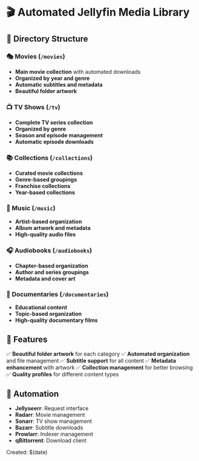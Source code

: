 # 🎬 Automated Jellyfin Media Library

## 📁 Directory Structure

### 🎭 Movies (`/movies`)
- **Main movie collection** with automated downloads
- **Organized by year and genre**
- **Automatic subtitles and metadata**
- **Beautiful folder artwork**

### 📺 TV Shows (`/tv`)
- **Complete TV series collection**
- **Organized by genre**
- **Season and episode management**
- **Automatic episode downloads**

### 📚 Collections (`/collections`)
- **Curated movie collections**
- **Genre-based groupings**
- **Franchise collections**
- **Year-based collections**

### 🎵 Music (`/music`)
- **Artist-based organization**
- **Album artwork and metadata**
- **High-quality audio files**

### 🎧 Audiobooks (`/audiobooks`)
- **Chapter-based organization**
- **Author and series groupings**
- **Metadata and cover art**

### 🎥 Documentaries (`/documentaries`)
- **Educational content**
- **Topic-based organization**
- **High-quality documentary films**

## 🎨 Features

✅ **Beautiful folder artwork** for each category
✅ **Automated organization** and file management
✅ **Subtitle support** for all content
✅ **Metadata enhancement** with artwork
✅ **Collection management** for better browsing
✅ **Quality profiles** for different content types

## 🚀 Automation

- **Jellyseerr**: Request interface
- **Radarr**: Movie management
- **Sonarr**: TV show management
- **Bazarr**: Subtitle downloads
- **Prowlarr**: Indexer management
- **qBittorrent**: Download client

Created: $(date)
